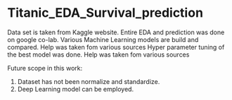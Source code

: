 # Titanic_EDA_Survival_prediction
Data set is taken from Kaggle website. 
Entire EDA and prediction was done on google co-lab. 
Various Machine Learning models are build and compared. Help was taken fom various sources 
Hyper parameter tuning of the best model was done. Help was taken fom various sources

Future scope in this work:
  1. Dataset has not been normalize and standardize. 
  2. Deep Learning model can be employed. 
